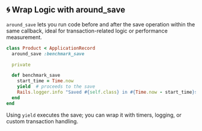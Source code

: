 ## 🌀 Wrap Logic with around_save
`around_save` lets you run code before and after the save operation within the same callback, ideal for transaction-related logic or performance measurement.

```ruby
class Product < ApplicationRecord
  around_save :benchmark_save

  private

  def benchmark_save
    start_time = Time.now
    yield  # proceeds to the save
    Rails.logger.info "Saved #{self.class} in #{Time.now - start_time}s"
  end
end
```

Using `yield` executes the save; you can wrap it with timers, logging, or custom transaction handling.